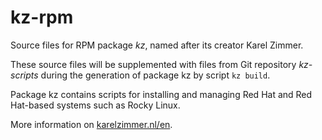 <!--
###############################################################################
# SPDX-FileComment: Readme for repository kz-rpm
#
# SPDX-FileCopyrightText: Karel Zimmer <info@karelzimmer.nl>
# SPDX-License-Identifier: CC0-1.0
###############################################################################
-->

# kz-rpm

Source files for RPM package *kz*, named after its creator Karel Zimmer.

These source files will be supplemented with files from Git repository
*kz-scripts* during the generation of package kz by script `kz build`.

Package kz contains scripts for installing and managing Red Hat and Red Hat-based systems such as Rocky Linux.

More information on [karelzimmer.nl/en](https://karelzimmer.nl/en).
